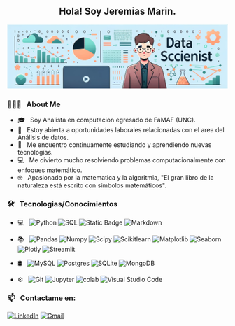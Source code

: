 <div align="center">
  <h2>Hola! Soy Jeremias Marin.</h2>  
</div>

![banner](./BANNER_DS.png)




<h3> 👨🏻‍💻 &nbsp; About Me</h3>

- 🎓 &nbsp; Soy Analista en computacion egresado de FaMAF (UNC).
- 💼 &nbsp; Estoy abierta a oportunidades laborales relacionadas con el area del Análisis de datos.
- 🌱 &nbsp; Me encuentro continuamente estudiando y aprendiendo nuevas tecnologías.
- 💻 &nbsp; Me divierto mucho resolviendo problemas computacionalmente con enfoques matemático.
- 🤓 &nbsp; Apasionado por la matematica y la algoritmia, "El gran libro de la naturaleza está escrito con símbolos matemáticos".

<h3> 🛠 &nbsp; Tecnologias/Conocimientos</h3>

- 💻 &nbsp;
  ![Python](https://img.shields.io/badge/-Python-333333?style=flat&logo=python)
  ![SQL](https://img.shields.io/badge/-SQL-333333?style=flat&logo=sql)
 ![Static Badge](https://img.shields.io/badge/-NO_SQL-333333??style=flat)
  ![Markdown](https://img.shields.io/badge/-Markdown-333333?style=flat&logo=markdown)
  
- 📚 &nbsp;
  ![Pandas](https://img.shields.io/badge/-Pandas-333333?style=flat&logo=pandas)
  ![Numpy](https://img.shields.io/badge/-Numpy-333333?style=flat&logo=numpy)
  ![Scipy](https://img.shields.io/badge/-Scipy-333333?style=flat&logo=scipy)
  ![Scikitlearn](https://img.shields.io/badge/-Scikitlearn-333333?style=flat&logo=scikitlearn)
  ![Matplotlib](https://img.shields.io/badge/-Matplotlib-333333?style=flat&logo=matplotlib)
  ![Seaborn](https://img.shields.io/badge/-Seaborn-333333?style=flat&logo=seaborn)
  ![Plotly](https://img.shields.io/badge/-Plotly-333333?style=flat&logo=plotly)
  ![Streamlit](https://img.shields.io/badge/-Streamlit-333333?style=flat&logo=streamlit)
  
- 🛢 &nbsp;
  ![MySQL](https://img.shields.io/badge/-MySQL-333333?style=flat&logo=MySQL)
  ![Postgres](https://img.shields.io/badge/-Postgres-333333?style=flat&logo=postgresql)
  ![SQLite](https://img.shields.io/badge/-SQLite-333333?style=flat&logo=sqlite)
  ![MongoDB](https://img.shields.io/badge/-MongoDB-333333?style=flat&logo=mongodb)
  
- ⚙️ &nbsp;
  ![Git](https://img.shields.io/badge/-Git-333333?style=flat&logo=git)
  ![Jupyter](https://img.shields.io/badge/-Jupyter-333333?style=flat&logo=jupyter)
  ![colab](https://img.shields.io/badge/-colab-333333?style=flat&logo=colabbadge)
  ![Visual Studio Code](https://img.shields.io/badge/-Visual%20Studio%20Code-333333?style=flat&logo=visual-studio-code&logoColor=007ACC)

  
<div>
  <h3> 📫 &nbsp; Contactame en:</h3>
  <a href="https://www.linkedin.com/in/jeremias-marin/"><img alt="LinkedIn" src="https://img.shields.io/badge/LinkedIn-blue?style=flat-square&logo=linkedin"></a>
  <a href="mailto:marin.jeremias.g@gmail.com"><img alt="Gmail" src="https://img.shields.io/badge/Gmail-blue?logo=gmail"/></a>
</div>
